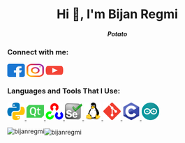  
<h1 align="center">Hi 👋, I'm Bijan Regmi</h1>
<h5 align="center">Potato</h5>


<h3 align="left">Connect with me:</h3>

<p align="left">
<a href="https://fb.com/bijan.regmi" target="blank"><img align="center" src="https://raw.githubusercontent.com/BijanRegmi/BijanRegmi/main/facebook.svg" alt="bijan.regmi" height="30" width="40" /></a>
 <a href="https://instagram.com/bijan.regmi" target="blank"><img align="center" src="https://raw.githubusercontent.com/BijanRegmi/BijanRegmi/main/instagram.svg" alt="bijan.regmi" height="30" width="40" /></a>
 <a href="https://www.youtube.com/c/immortalda2" target="blank"><img align="center" src="https://raw.githubusercontent.com/BijanRegmi/BijanRegmi/main/youtube.svg" alt="immortalda2" height="30" width="40" /></a>
</p>


<h3 align="left">Languages and Tools That I Use:</h3>

<p align="left">
<a href="https://www.python.org" target="_blank"> <img src="https://raw.githubusercontent.com/BijanRegmi/BijanRegmi/main/python.svg" alt="python" width="40" height="40"/> </a>
 <a href="https://www.qt.io/" target="_blank"> <img src="https://raw.githubusercontent.com/BijanRegmi/BijanRegmi/main/qt.svg" alt="qt" width="40" height="40"/> </a>
 <a href="https://opencv.org/" target="_blank"> <img src="https://raw.githubusercontent.com/BijanRegmi/BijanRegmi/main/opencv.svg" alt="opencv" width="40" height="40"/> </a>
 <a href="https://www.selenium.dev" target="_blank"> <img src="https://raw.githubusercontent.com/BijanRegmi/BijanRegmi/main/selenium.svg" alt="selenium" width="40" height="40"/> </a>
 <a href="https://www.linux.org/" target="_blank"> <img src="https://raw.githubusercontent.com/BijanRegmi/BijanRegmi/main/linux.svg" alt="linux" width="40" height="40"/> </a>
 <a href="https://git-scm.com/" target="_blank"> <img src="https://raw.githubusercontent.com/BijanRegmi/BijanRegmi/main/git.svg" alt="git" width="40" height="40"/> </a>
 <a href="https://www.cprogramming.com/" target="_blank"> <img src="https://raw.githubusercontent.com/BijanRegmi/BijanRegmi/main/c.svg" alt="c" width="40" height="40"/> </a>
 <a href="https://www.arduino.cc/" target="_blank"> <img src="https://raw.githubusercontent.com/BijanRegmi/BijanRegmi/main/arduino.svg" alt="arduino" width="40" height="40"/> </a>
</p>


<p>
<img align="left" src="https://github-readme-stats.vercel.app/api/top-langs?username=bijanregmi&show_icons=true&theme=dark&locale=en&layout=compact" alt="bijanregmi" />
</p>

<p><img align="center" src="https://github-readme-stats.vercel.app/api?username=bijanregmi&show_icons=true&theme=dark&locale=en" alt="bijanregmi" /></p>
